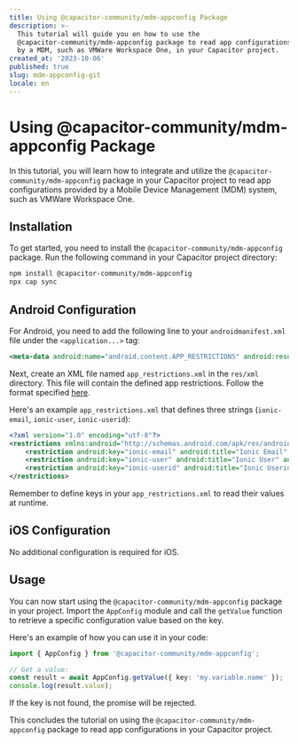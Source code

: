 ```yaml
---
title: Using @capacitor-community/mdm-appconfig Package
description: >-
  This tutorial will guide you on how to use the
  @capacitor-community/mdm-appconfig package to read app configurations written
  by a MDM, such as VMWare Workspace One, in your Capacitor project.
created_at: '2023-10-06'
published: true
slug: mdm-appconfig-git
locale: en
---
```


# Using @capacitor-community/mdm-appconfig Package

In this tutorial, you will learn how to integrate and utilize the `@capacitor-community/mdm-appconfig` package in your Capacitor project to read app configurations provided by a Mobile Device Management (MDM) system, such as VMWare Workspace One.

## Installation

To get started, you need to install the `@capacitor-community/mdm-appconfig` package. Run the following command in your Capacitor project directory:

```bash
npm install @capacitor-community/mdm-appconfig
npx cap sync
```

## Android Configuration

For Android, you need to add the following line to your `androidmanifest.xml` file under the `<application...>` tag:

```xml
<meta-data android:name="android.content.APP_RESTRICTIONS" android:resource="@xml/app_restrictions" />
```

Next, create an XML file named `app_restrictions.xml` in the `res/xml` directory. This file will contain the defined app restrictions. Follow the format specified [here](http://developer.android.com/reference/android/content/RestrictionsManager.html).

Here's an example `app_restrictions.xml` that defines three strings (`ionic-email`, `ionic-user`, `ionic-userid`):

```xml
<?xml version="1.0" encoding="utf-8"?>
<restrictions xmlns:android="http://schemas.android.com/apk/res/android">
    <restriction android:key="ionic-email" android:title="Ionic Email" android:restrictionType="string" android:defaultValue="" />
    <restriction android:key="ionic-user" android:title="Ionic User" android:restrictionType="string" android:defaultValue="" />
    <restriction android:key="ionic-userid" android:title="Ionic Userid" android:restrictionType="string" android:defaultValue="" />
</restrictions>
```

Remember to define keys in your `app_restrictions.xml` to read their values at runtime.

## iOS Configuration

No additional configuration is required for iOS.

## Usage

You can now start using the `@capacitor-community/mdm-appconfig` package in your project. Import the `AppConfig` module and call the `getValue` function to retrieve a specific configuration value based on the key.

Here's an example of how you can use it in your code:

```typescript
import { AppConfig } from '@capacitor-community/mdm-appconfig';

// Get a value:
const result = await AppConfig.getValue({ key: 'my.variable.name' });
console.log(result.value);
```

If the key is not found, the promise will be rejected.

This concludes the tutorial on using the `@capacitor-community/mdm-appconfig` package to read app configurations in your Capacitor project.

